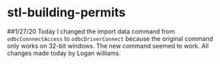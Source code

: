 # stl-building-permits

##1/27/20
Today I changed the import data command from `odbcConnnectAccess` to `odbcDriverConnect` because the original command only works on 32-bit windows. The new command seemed to work. All changes made today by Logan williams.
